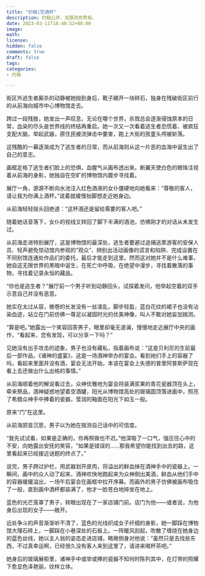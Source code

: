 ```yaml
---
title: "约稿|空酒杯"
description: 约稿公开，无限流世界观。
date: 2023-03-11T18:40:52+08:00 
image: 
math: 
license: 
hidden: false
comments: true
draft: false
tags:
categories:
- 约稿

---
```


街区外逃生者厮杀的动静被她抛到身后，靴子踢开一块碎石，独身在残破街区前行的从前海向城市中心博物馆走去。

跨过一段残肢，她发出一声叹息，无论在哪个世界，杀戮总会逐渐侵蚀原本的日常，血染的尽头是世界线的终结再重启。她一次又一次看着逃生者恐慌着、被疯狂支配大脑，举起武器，原住民被流弹击中要害，跑上大街的孩童头颅被斩落。

这残酷的一幕逐渐成为了逃生者的日常，而从前海则从这一片恶的血海中诞生出了自己的意志。

画框定格了逃生者们脸上的恐惧，血腥气从画布透出来。断翼天使白色的眼珠注视着从前海的身影，她独自在空旷的博物馆内踱步寻找着。

展厅一角，源源不断向水池注入红色酒液的女仆僵硬地向她看来：“尊敬的客人，请让我为你满上酒杯。”说着就缓慢抬脚想走近她身边。

从前海轻轻摇头回绝道：“这杯酒还是留给需要的客人吧。”

随着她话音落下，女仆的视线又转回了脚下半满的酒池，仿佛刚才的对话从未发生过。

从前海走进特别展厅，这是博物馆的最深处，逃生者要避过追捕逃票游客的安保人员、轻声避免惊动馆内参观的“观众”、辨别出活动画像的谎言和陷阱、完成设置在不同别馆连通处作品们的委托，最后才能走到这里。然而这对她并不是什么难事，她自这无限世界的黑暗中诞生，在死亡中呼吸，在绝望中漫步，寻找着散落的事物，寻找着记录永恒的藏品。

“你也是逃生者？”展厅前一个男子听到动静回头，试探着发问，他举起空着的双手示意自己并没有恶意。

她实在太过从容，微卷的长发没有一丝凌乱，脚步轻盈，蓝白花纹的裙子也没有沾染血迹，站立在门前仿佛一尊足以凝固时光的优美神像，叫人不敢对她妄加揣测。

“算是吧。”她露出一个笑容回答男子，眼里却毫无波澜，慢慢地走近展厅中央的画作，“看起来，您有发现，可以分享一下吗？”

见她没有出手攻击的迹象，男子也没有藏私，指着画布说：“这是贝利尼的生前最后一部作品，《诸神的盛宴》，这是一场酒神举办的宴会。看到祂们手上的容器了吗，看起来里面并没有酒，宴会无法开始，本该在宴会上失德的普里阿普斯萨现在看上去还做出什么出格的事情。”

从前海顺着他的解说看过去，众神优雅地为宴会将装满浆果的青花瓷器顶在头上，牵来祭品，酒神疑惑地望着空酒罐，阳光从博物馆高处的玻璃圆顶落进画中，照亮了希腊众神手中捧着的瓷器，莹润的釉面在阳光下如玉一般。

原来“门”在这里。

从前海颔首沉思，男子以为她在揣测自己话中的可信度。

“我先试试看，如果是正确的，你再照做也不迟。”他深吸了一口气，强压住心中的不安，向她露出安抚的笑容，“如果是错误的......那我希望你能找到出去的路，这里看起来已经接近谜题的终点了。”

说完，男子跨过护栏，用武器划开皮肉，将溢出的鲜血抹在酒神手中的瓷器上。一瞬间，画中的众人动了起来，酒神欢快地跑起来为众神倒出美酒，鲜血从他们手中的容器缓缓溢出，一场午后宴会在画框中拉开序幕。而画外的男子仿佛被画布吸住了一般，直到画中酒杯都装满了，他才一脸苍白地摔坐在地上。

蓝色的光芒笼罩了男子，转眼出现在了一家店铺门前。店门为他——或者说，为他身后出现的女子——敞开。

远处争斗的声音渐渐听不清了，蓝色的光线织成女子纤细的身影，她一脚踩在博物馆大理石砖上，一脚踩在小巷深处的石板上。一阵暖风刮起，吹散了缠绕在她身边的蓝色丝线，她以主人翁的姿态走进店铺，略微侧身对他说：“虽然只是去找些东西，不过真幸运啊，已经很久没有客人来到这里了，请进来喝杯茶吧。”

她身后的玻璃展柜里，诸神手中或举或捧的瓷器不知何时陈列其中，在灯带的照耀下愈显色泽艳丽，纹样立体。